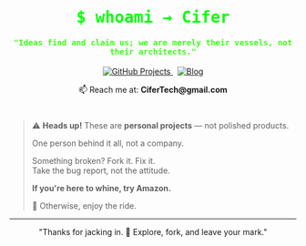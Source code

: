 <h1 align="center" style="color:#00ff00; font-family:monospace;">$ whoami → Cifer</h1>
<h4 align="center" style="color:#39ff14; font-family:monospace;">
  "Ideas find and claim us; we are merely their vessels, not their architects."
</h4>



<p align="center">
  <a href="https://github.com/cifertech?tab=repositories" target="_blank" rel="noopener" title="View my GitHub projects">
    <img 
      alt="GitHub Projects" 
      src="https://img.shields.io/badge/Projects-GitHub-0d1117?style=flat-square&logo=github&logoColor=white&labelColor=grey&color=f97316" 
    />
  </a>
  &nbsp;
  <a href="http://cifertech.net" target="_blank" rel="noopener" title="Read my articles on CiferTech.net">
    <img 
      alt="Blog" 
      src="https://img.shields.io/badge/Articles-cifertech.net-0d1117?style=flat-square&logo=wordpress&logoColor=white&labelColor=grey&color=f97316" 
    />
  </a>
</p>



<p align="center">
  📫 Reach me at: <strong>CiferTech@gmail.com</strong>
</p>

<h1 align="center" style="color:#00ff00; font-family:monospace;"></h1>

> ⚠️ **Heads up!** These are <strong>personal projects</strong> — not polished products.
> 
> One person behind it all, not a company.  
>  
> Something broken? Fork it. Fix it.  
> Take the bug report, not the attitude.  
>  
> <strong>If you're here to whine, try Amazon.</strong>  
>  
> 🎢 Otherwise, enjoy the ride.

---

<p align="center">
  "Thanks for jacking in. 💾 Explore, fork, and leave your mark."
</p>
